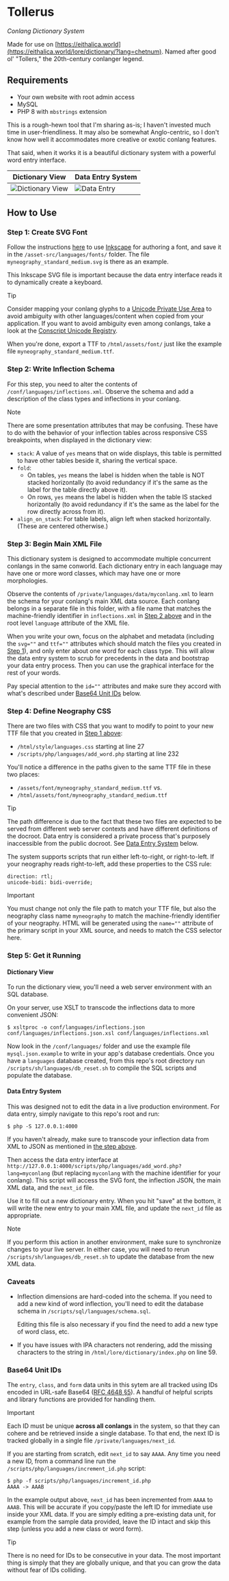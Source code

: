 # Tollerus
_Conlang Dictionary System_

Made for use on [https://eithalica.world](https://eithalica.world/lore/dictionary/?lang=chetnum). Named after good ol' "Tollers," the 20th-century conlanger legend.

## Requirements

- Your own website with root admin access
- MySQL
- PHP 8 with `mbstrings` extension

This is a rough-hewn tool that I'm sharing as-is; I haven't invested much time in user-friendliness. It may also be somewhat Anglo-centric, so I don't know how well it accommodates more creative or exotic conlang features.

That said, when it works it is a beautiful dictionary system with a powerful word entry interface.

| Dictionary View | Data Entry System |
|-----------------|-------------------|
| ![Dictionary View](asset-src/screenshots/screenshot-view.png) | ![Data Entry](asset-src/screenshots/screenshot-input.png) |

## How to Use

### Step 1: Create SVG Font

Follow the instructions [here](https://inkscape-manuals.readthedocs.io/en/latest/creating-custom-fonts.html) to use [Inkscape](https://inkscape.org/) for authoring a font, and save it in the `/asset-src/languages/fonts/` folder. The file `myneography_standard_medium.svg` is there as an example.

This Inkscape SVG file is important because the data entry interface reads it to dynamically create a keyboard.

> [!Tip]
> Consider mapping your conlang glyphs to a [Unicode Private Use Area](https://en.wikipedia.org/wiki/Private_Use_Areas) to avoid ambiguity with other languages/content when copied from your application. If you want to avoid ambiguity even among conlangs, take a look at the [Conscript Unicode Registry](https://www.evertype.com/standards/csur/).

When you're done, export a TTF to `/html/assets/font/` just like the example file `myneography_standard_medium.ttf`.

### Step 2: Write Inflection Schema

For this step, you need to alter the contents of `/conf/languages/inflections.xml`. Observe the schema and add a description of the class types and inflections in your conlang.

> [!Note]
> There are some presentation attributes that may be confusing. These have to do with the behavior of your inflection tables across responsive CSS breakpoints, when displayed in the dictionary view:
> 
> - `stack`: A value of `yes` means that on wide displays, this table is permitted to have other tables beside it, sharing the vertical space.
> - `fold`:
>   - On tables, `yes` means the label is hidden when the table is NOT stacked horizontally (to avoid redundancy if it's the same as the label for the table directly above it).
>   - On rows, `yes` means the label is hidden when the table IS stacked horizontally (to avoid redundancy if it's the same as the label for the row directly across from it).
> - `align_on_stack`: For table labels, align left when stacked horizontally. (These are centered otherwise.)

### Step 3: Begin Main XML File

This dictionary system is designed to accommodate multiple concurrent conlangs in the same conworld. Each dictionary entry in each language may have one or more word classes, which may have one or more morphologies.

Observe the contents of `/private/languages/data/myconlang.xml` to learn the schema for your conlang's main XML data source. Each conlang belongs in a separate file in this folder, with a file name that matches the machine-friendly identifier in `inflections.xml` in [Step 2 above](#step-2-write-inflection-schema) and in the root level `language` attribute of the XML file.

When you write your own, focus on the alphabet and metadata (including the `svg=""` and `ttf=""` attributes which should match the files you created in [Step 1](#step-1-create-svg-font)), and only enter about one word for each class type. This will allow the data entry system to scrub for precedents in the data and bootstrap your data entry process. Then you can use the graphical interface for the rest of your words.

Pay special attention to the `id=""` attributes and make sure they accord with what's described under [Base64 Unit IDs](#base64-unit-ids) below.

### Step 4: Define Neography CSS

There are two files with CSS that you want to modify to point to your new TTF file that you created in [Step 1 above](#step-1-create-svg-font):

- `/html/style/languages.css` starting at line 27
- `/scripts/php/languages/add_word.php` starting at line 232

You'll notice a difference in the paths given to the same TTF file in these two places:

- `/assets/font/myneography_standard_medium.ttf` vs.
- `/html/assets/font/myneography_standard_medium.ttf`

> [!Tip]
> The path difference is due to the fact that these two files are expected to be served from different web server contexts and have different definitions of the docroot. Data entry is considered a private process that's purposely inaccessible from the public docroot. See [Data Entry System](#data-entry-system) below.

The system supports scripts that run either left-to-right, or right-to-left. If your neography reads right-to-left, add these properties to the CSS rule:

```
direction: rtl;
unicode-bidi: bidi-override;
```

> [!Important]
> You must change not only the file path to match your TTF file, but also the neography class name `myneography` to match the machine-friendly identifier of your neography. HTML will be generated using the `name=""` attribute of the primary script in your XML source, and needs to match the CSS selector here.

### Step 5: Get it Running

#### Dictionary View

To run the dictionary view, you'll need a web server environment with an SQL database.

On your server, use XSLT to transcode the inflections data to more convenient JSON:

```
$ xsltproc -o conf/languages/inflections.json conf/languages/inflections.json.xsl conf/languages/inflections.xml
```

Now look in the `/conf/languages/` folder and use the example file `mysql.json.example` to write in your app's database credentials. Once you have a `languages` database created, from this repo's root directory run `/scripts/sh/languages/db_reset.sh` to compile the SQL scripts and populate the database.

#### Data Entry System

This was designed not to edit the data in a live production environment. For data entry, simply navigate to this repo's root and run:

```
$ php -S 127.0.0.1:4000
```

If you haven't already, make sure to transcode your inflection data from XML to JSON as mentioned in [the step above](#dictionary-view).

Then access the data entry interface at `http://127.0.0.1:4000/scripts/php/languages/add_word.php?lang=myconlang` (but replacing `myconlang` with the machine identifier for your conlang). This script will access the SVG font, the inflection JSON, the main XML data, and the `next_id` file.

Use it to fill out a new dictionary entry. When you hit "save" at the bottom, it will write the new entry to your main XML file, and update the `next_id` file as appropriate.

> [!Note]
> If you perform this action in another environment, make sure to synchronize changes to your live server. In either case, you will need to rerun `/scripts/sh/languages/db_reset.sh` to update the database from the new XML data.

### Caveats 

- Inflection dimensions are hard-coded into the schema. If you need to add a new kind of word inflection, you'll need to edit the database schema in `/scripts/sql/languages/schema.sql`.
  
  Editing this file is also necessary if you find the need to add a new type of word class, etc.

- If you have issues with IPA characters not rendering, add the missing characters to the string in `/html/lore/dictionary/index.php` on line 59.

### Base64 Unit IDs

The `entry`, `class`, and `form` data units in this sytem are all tracked using IDs encoded in URL-safe Base64 ([RFC 4648 §5](https://www.rfc-editor.org/rfc/rfc4648#section-5)). A handful of helpful scripts and library functions are provided for handling them.

> [!Important]
> Each ID must be unique **across all conlangs** in the system, so that they can cohere and be retrieved inside a single database. To that end, the next ID is tracked globally in a single file `/private/languages/next_id`.

If you are starting from scratch, edit `next_id` to say `AAAA`. Any time you need a new ID, from a command line run the `/scripts/php/languages/increment_id.php` script:

```
$ php -f scripts/php/languages/increment_id.php 
AAAA -> AAAB
```

In the example output above, `next_id` has been incremented from `AAAA` to `AAAB`. This will be accurate if you copy/paste the left ID for immediate use inside your XML data. If you are simply editing a pre-existing data unit, for example from the sample data provided, leave the ID intact and skip this step (unless you add a new class or word form).

> [!Tip]
> There is no need for IDs to be consecutive in your data. The most important thing is simply that they are globally unique, and that you can grow the data without fear of IDs colliding.
